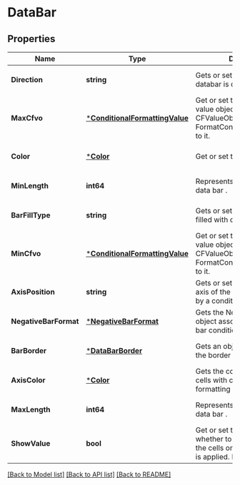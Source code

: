 # DataBar

## Properties
Name | Type | Description | Notes
------------ | ------------- | ------------- | -------------
**Direction** | **string** | Gets or sets the direction the databar is displayed. | [optional] [default to null]
**MaxCfvo** | [***ConditionalFormattingValue**](ConditionalFormattingValue.md) | Get or set this DataBar&#39;s max value object.  Cannot set null or CFValueObject    with type FormatConditionValueType.Min to it.              | [optional] [default to null]
**Color** | [***Color**](Color.md) | Get or set this DataBar&#39;s Color.              | [optional] [default to null]
**MinLength** | **int64** | Represents the min length of data bar .              | [optional] [default to null]
**BarFillType** | **string** | Gets or sets how a data bar is filled with color. | [optional] [default to null]
**MinCfvo** | [***ConditionalFormattingValue**](ConditionalFormattingValue.md) | Get or set this DataBar&#39;s min value object.  Cannot set null or CFValueObject   with type FormatConditionValueType.Max to it.              | [optional] [default to null]
**AxisPosition** | **string** | Gets or sets the position of the axis of the data bars specified by a conditional    formatting rule. | [optional] [default to null]
**NegativeBarFormat** | [***NegativeBarFormat**](NegativeBarFormat.md) | Gets the NegativeBarFormat object associated with a data bar conditional     formatting rule. | [optional] [default to null]
**BarBorder** | [***DataBarBorder**](DataBarBorder.md) | Gets an object that specifies the border of a data bar. | [optional] [default to null]
**AxisColor** | [***Color**](Color.md) | Gets the color of the axis for cells with conditional formatting as data bars. | [optional] [default to null]
**MaxLength** | **int64** | Represents the max length of data bar . | [optional] [default to null]
**ShowValue** | **bool** | Get or set the flag indicating whether to show the values of the cells on   which this data bar is applied.  Default value is true.              | [optional] [default to null]

[[Back to Model list]](../README.md#documentation-for-models) [[Back to API list]](../README.md#documentation-for-api-endpoints) [[Back to README]](../README.md)


